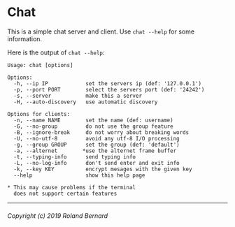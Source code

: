 Chat
======

This is a simple chat server and client. Use `chat --help` for some information.

Here is the output of `chat --help`:
```
Usage: chat [options]

Options:
  -h, --ip IP            set the servers ip (def: '127.0.0.1')
  -p, --port PORT        select the servers port (def: '24242')
  -s, --server           make this a server
  -H, --auto-discovery   use automatic discovery

Options for clients:
  -n, --name NAME        set the name (def: username)
  -G, --no-group         do not use the group feature
  -B, --ignore-break     do not worry about breaking words
  -U, --no-utf-8         avoid any utf-8 I/O processing
  -g, --group GROUP      set the group (def: 'default')
  -a, --alternet        *use the alternet frame buffer
  -t, --typing-info      send typing info
  -L, --no-log-info      don't send enter and exit info
  -k, --key KEY          encrypt mesages with the given key
  --help                 show this help page

* This may cause problems if the terminal
  does not support certain features
```

---
###### Copyright (c) 2019 Roland Bernard
